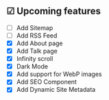 
## ☑ Upcoming features

- [ ] Add Sitemap
- [ ] Add RSS Feed
- [x] Add About page
- [x] Add Talk page
- [x] Infinity scroll
- [x] Dark Mode
- [x] Add support for WebP images
- [x] Add SEO Component
- [x] Add Dynamic Site Metadata
